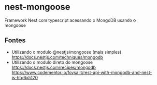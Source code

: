 # nest-mongoose
Framework Nest com typescript acessando o MongoDB usando o mongoose

## Fontes
- Utilizando o modulo @nestjs/mongoose (mais simples)
https://docs.nestjs.com/techniques/mongodb
- Utilizando o modulo direto do mongoose
https://docs.nestjs.com/recipes/mongodb
https://www.codementor.io/foysalit/rest-api-with-mongodb-and-nest-js-hto6x5120